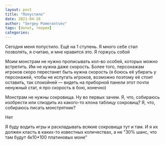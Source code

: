 ```yaml
---
layout: post
title: "Попустило"
date: 2021-04-10
author: "Sergey Pomerantsev"
tags: [donut, теория]
categories:
---
```


Сегодня меня попустило. Ещё на 1 ступень. Я много себе стал позволять, я считаю, и мне нравится это. Я горжусь собой

Моим монстрам не нужно прописывать кол-во особей, которых можно встретить. Им не нужна даже скорость. Более того, персонажам игроков скоро перестанет быть нужна скорость (я боюсь её убирать у персонажей, чтобы не испугать игроков, возможно поэтому её стоит оставить, так спокойней — видеть на приборной панели этот почти ненужный стат, я про скорость в бою, конечно)

Монстрам не нужны сокровища. Ну во первых зачем. Я, что, собираюсь изобрести или спиздить из какого-то клона таблицу сокровищ? Я, что, собираюсь писать монстрятник?

Нет

Я буду водить игры и раскладывать всякие сокровища тут и там. И я их должен класть в каких-то известных количествах, а не "30% шанс, что там будут 4к10*100 платиновых моне"
